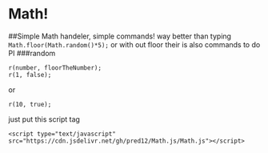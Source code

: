 # Math!
##Simple Math handeler, simple commands! way better than typing `Math.floor(Math.random()*5);` or with out floor their is also commands to do PI
###random
```
r(number, floorTheNumber);
r(1, false);
```
or
```
r(10, true);
```
just put this script tag
```
<script type="text/javascript" src="https://cdn.jsdelivr.net/gh/pred12/Math.js/Math.js"></script>
```
